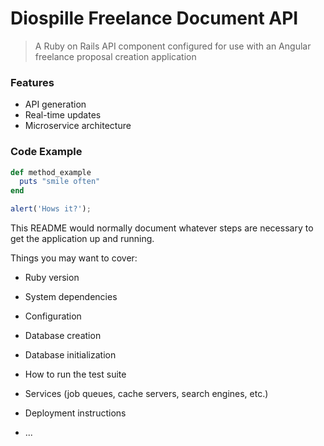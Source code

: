 # Diospille Freelance Document API

> A Ruby on Rails API component configured for use with an Angular freelance proposal creation application

### Features

- API generation
- Real-time updates
- Microservice architecture

### Code Example

```ruby
def method_example
  puts "smile often"
end
```

```javascript
alert('Hows it?');
```

This README would normally document whatever steps are necessary to get the
application up and running.

Things you may want to cover:

* Ruby version

* System dependencies

* Configuration

* Database creation

* Database initialization

* How to run the test suite

* Services (job queues, cache servers, search engines, etc.)

* Deployment instructions

* ...
